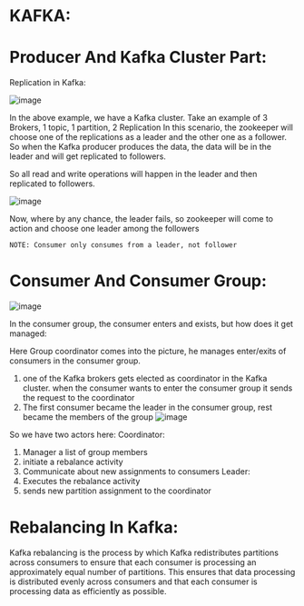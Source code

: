 # KAFKA:

# Producer And Kafka Cluster Part:
Replication in Kafka:

![image](https://github.com/sidharthdas/JavaCoreTopic/assets/36167954/c7ff72c6-5b1e-410e-866a-02ef8cf4c419)

In the above example, we have a Kafka cluster.
Take an example of 3 Brokers, 1 topic, 1 partition, 2 Replication
In this scenario, the zookeeper will choose one of the replications as a leader and the other one as a follower. So when the Kafka producer produces the data, the data will be in the leader and will get replicated to followers.


So all read and write operations will happen in the leader and then replicated to followers.

![image](https://github.com/sidharthdas/JavaCoreTopic/assets/36167954/558b2548-4914-4f60-b67c-bb55a288c85d)

Now, where by any chance, the leader fails, so zookeeper will come to action and choose one leader among the followers

``` NOTE: Consumer only consumes from a leader, not follower ```

# Consumer And Consumer Group:

![image](https://github.com/sidharthdas/JavaCoreTopic/assets/36167954/36751e66-5e55-4cc6-9a0d-2b1e5819b1ac)

In the consumer group, the consumer enters and exists, but how does it get managed:

Here Group coordinator comes into the picture, he manages enter/exits of consumers in the consumer group.
  1. one of the Kafka brokers gets elected as coordinator in the Kafka cluster. when the consumer wants to enter the consumer group it sends the request to the coordinator
  2. The first consumer became the leader in the consumer group, rest became the members of the group
![image](https://github.com/sidharthdas/JavaCoreTopic/assets/36167954/5ee7c24e-65a8-43ee-ab7a-a427e3a5ce6d)

So we have two actors here:
Coordinator: 
  1. Manager a list of group members
  2. initiate a rebalance activity
  3. Communicate about new assignments to consumers
Leader:
  1. Executes the rebalance activity
  2. sends new partition assignment to the coordinator


# Rebalancing In Kafka:

Kafka rebalancing is the process by which Kafka redistributes partitions across consumers to ensure that each consumer is processing an approximately equal number of partitions. This ensures that data processing is distributed evenly across consumers and that each consumer is processing data as efficiently as possible.
